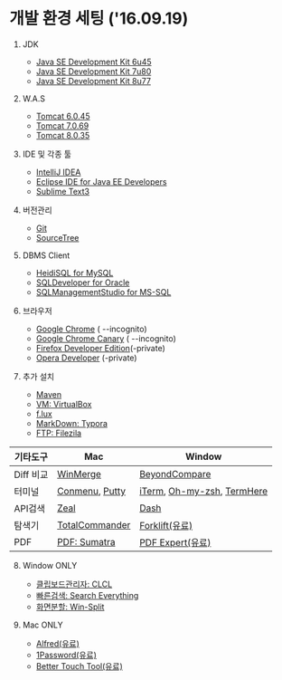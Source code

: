 # 개발 환경 세팅 ('16.09.19)

1. JDK
   - [Java SE Development Kit 6u45](http://www.oracle.com/technetwork/java/javase/downloads/java-archive-downloads-javase6-419409.html)
   - [Java SE Development Kit 7u80](http://www.oracle.com/technetwork/java/javase/downloads/java-archive-downloads-javase7-521261.html)
   - [Java SE Development Kit 8u77](http://www.oracle.com/technetwork/java/javase/downloads/java-archive-javase8-2177648.html)


2. W.A.S
   - [Tomcat 6.0.45](https://tomcat.apache.org/download-60.cgi)
   - [Tomcat 7.0.69](https://tomcat.apache.org/download-70.cgi)
   - [Tomcat 8.0.35](https://tomcat.apache.org/download-80.cgi)


3. IDE 및 각종 툴
   - [IntelliJ IDEA](https://www.jetbrains.com/idea/download/)
   - [Eclipse IDE for Java EE Developers](https://www.eclipse.org/downloads/)
   - [Sublime Text3](https://www.sublimetext.com/3)
4. 버전관리
   - [Git](https://git-scm.com/downloads)
   - [SourceTree](https://www.sourcetreeapp.com/)
5. DBMS Client
   - [HeidiSQL for MySQL](http://www.heidisql.com/download.php?download=portable)
   - [SQLDeveloper for Oracle](http://www.oracle.com/technetwork/developer-tools/sql-developer/overview/index-097090.html)
   - [SQLManagementStudio for MS-SQL](https://www.microsoft.com/ko-kr/download/details.aspx?id=29062)
6. 브라우저
   - [Google Chrome](https://www.google.co.kr/chrome/browser/desktop/) ( --incognito)
   - [Google Chrome Canary](https://www.google.co.kr/chrome/browser/canary.html) ( --incognito)
   - [Firefox Developer Edition](https://www.mozilla.org/ko/firefox/developer/)(-private)
   - [Opera Developer](http://www.opera.com/ko/developer) (-private)
7. 추가 설치
   - [Maven](https://maven.apache.org/download.cgi)
   - [VM: VirtualBox](https://www.virtualbox.org/)
   - [f.lux](https://justgetflux.com/)
   - [MarkDown: Typora](https://www.typora.io/)
   - [FTP: Filezila](https://filezilla-project.org/)




| 기타도구    | Mac                                      | Window                                   |
| ------- | ---------------------------------------- | ---------------------------------------- |
| Diff 비교 | [WinMerge](http://winmerge.org/)         | [BeyondCompare](http://www.scootersoftware.com/download.php) |
| 터미널     | [Conmenu](https://conemu.github.io/), [Putty](http://www.putty.org/) | [iTerm](https://www.iterm2.com/), [Oh-my-zsh](https://github.com/robbyrussell/oh-my-zsh), [TermHere](https://itunes.apple.com/us/app/termhere/id1114363220?mt=12) |
| API검색   | [Zeal](https://zealdocs.org/)            | [Dash](https://kapeli.com/dash)          |
| 탐색기     | [TotalCommander](https://www.ghisler.com/) | [Forklift(유료)](http://www.binarynights.com/forklift/) |
| PDF     | [PDF: Sumatra](http://sumatrapdfreader.org/free-pdf-reader.html) | [PDF Expert(유료)](https://readdle.com/products/pdfexpert5) |



8. Window ONLY
   - [클립보드관리자: CLCL](http://www.nakka.com/soft/clcl/index_eng.html)
   - [빠른검색: Search Everything](http://www.voidtools.com/)
   - [화면분할: Win-Split](http://winsplit-revolution.en.softonic.com/)


9. Mac ONLY
   - [Alfred(유료)](https://www.alfredapp.com/)
   - [1Password(유료)](https://1password.com/downloads/)
   - [Better Touch Tool(유료)](https://www.boastr.net/downloads/)
